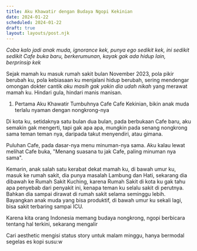 ```yaml
---
title: Aku Khawatir dengan Budaya Ngopi Kekinian
date: 2024-01-22
scheduled: 2024-01-22
draft: true
layout: layouts/post.njk
---
```


*Coba kalo jadi anak muda, ignorance kek, punya ego sedikit kek, ini sedikit sedikit Cafe buka baru, berkerumunan, kayak gak ada hidup lain, berprinsip kek*

Sejak mamah ku masuk rumah sakit bulan November 2023, pola pikir berubah ku, pola kebiasaan ku menjalani hidup berubah, sering mendengar omongan dokter cantik *aku masih gak yakin dia udah nikah* yang merawat mamah ku. Hindari gula, hindari manis manisan.

1. Pertama Aku Khawatir Tumbuhnya Cafe Cafe Kekinian, bikin anak muda terlalu nyaman dengan nongkrong-nya

Di kota ku, setidaknya satu bulan dua bulan, pada berbukaan Cafe baru, aku semakin gak mengerti, tapi gak apa apa, mungkin pada senang nongkrong sama teman teman nya, daripada takut menyendiri, atau gimana.

Puluhan Cafe, pada dasar-nya menu minuman-nya sama. Aku kalau lewat melihat Cafe buka, "Menang suasana tu jak Cafe, paling minuman nya sama".

Kemarin, anak salah satu kerabat dekat mamah ku, di bawah umur ku, masuk ke rumah sakit, dia punya masalah Lambung dan Hati, sekarang dia dibawah ke Rumah Sakit Kuching, karena Rumah Sakit di kota ku gak tahu apa penyebab dari penyakit ini, kenapa teman ku selalu sakit di perutnya. Bahkan dia sampai dirawat di rumah sakit selama seminggu lebih. Bayangkan anak muda yang bisa produktif, di bawah umur ku sekali lagi, bisa sakit terbaring sampai ICU.

Karena kita orang Indonesia memang budaya nongkrong, ngopi berbicara tentang hal terkini, sekarang mengalir

Cari aesthetic mengisi status story untuk malam minggu, hanya bermodal segelas es kopi susu:w

